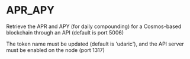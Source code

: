 # APR_APY

Retrieve the APR and APY (for daily compounding) for a Cosmos-based blockchain through an API (default is port 5006)

The token name must be updated (default is 'udaric'), and the API server must be enabled on the node (port 1317)

